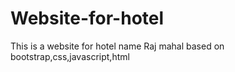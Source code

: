 # Website-for-hotel
This is a website for hotel name Raj mahal based on bootstrap,css,javascript,html
